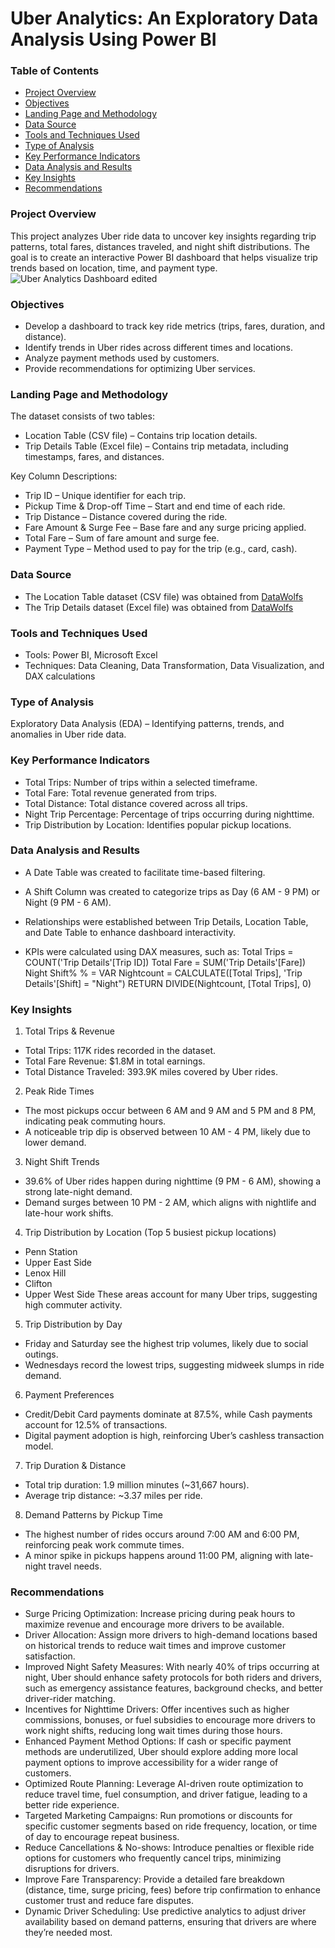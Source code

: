 # Uber Analytics: An Exploratory Data Analysis Using Power BI

### Table of Contents
- [Project Overview](#project-overview)
- [Objectives](#objectives)
- [Landing Page and Methodology](#landing-page-and-methodology)
- [Data Source](#data-source)
- [Tools and Techniques Used](#tools-and-techniques-used)
- [Type of Analysis](#type-of-analysis)
- [Key Performance Indicators](#key-performance-indicators)
- [Data Analysis and Results](#data-analysis-and-results)
- [Key Insights](#key-insights)
- [Recommendations](#recommendations)

### Project Overview
This project analyzes Uber ride data to uncover key insights regarding trip patterns, total fares, distances traveled, and night shift distributions. The goal is to create an interactive Power BI dashboard that helps visualize trip trends based on location, time, and payment type.
![Uber Analytics Dashboard edited](https://github.com/user-attachments/assets/7166f336-d41c-4884-9e2d-9a1e9790e90e)


### Objectives
- Develop a dashboard to track key ride metrics (trips, fares, duration, and distance).
- Identify trends in Uber rides across different times and locations.
- Analyze payment methods used by customers.
- Provide recommendations for optimizing Uber services.

### Landing Page and Methodology
The dataset consists of two tables:
- Location Table (CSV file) – Contains trip location details.
- Trip Details Table (Excel file) – Contains trip metadata, including timestamps, fares, and distances.

Key Column Descriptions:
- Trip ID – Unique identifier for each trip.
- Pickup Time & Drop-off Time – Start and end time of each ride.
- Trip Distance – Distance covered during the ride.
- Fare Amount & Surge Fee – Base fare and any surge pricing applied.
- Total Fare – Sum of fare amount and surge fee.
- Payment Type – Method used to pay for the trip (e.g., card, cash).

### Data Source
- The Location Table dataset (CSV file) was obtained from [DataWolfs](https://drive.google.com/file/d/1r9FvSg3No1apwp_7k4OHIQzpQxrx9eJL/view?usp=drive_link)
- The Trip Details dataset (Excel file) was obtained from [DataWolfs](https://docs.google.com/spreadsheets/d/1gSR39464gWsXKlEXC7sk1jVnOjtid91j/edit?usp=drive_link&ouid=111270115836829077910&rtpof=true&sd=true)

### Tools and Techniques Used
- Tools: Power BI, Microsoft Excel
- Techniques: Data Cleaning, Data Transformation, Data Visualization, and DAX calculations

### Type of Analysis
Exploratory Data Analysis (EDA) – Identifying patterns, trends, and anomalies in Uber ride data.

### Key Performance Indicators
- Total Trips: Number of trips within a selected timeframe.
- Total Fare: Total revenue generated from trips.
- Total Distance: Total distance covered across all trips.
- Night Trip Percentage: Percentage of trips occurring during nighttime.
- Trip Distribution by Location: Identifies popular pickup locations.

### Data Analysis and Results
- A Date Table was created to facilitate time-based filtering.
- A Shift Column was created to categorize trips as Day (6 AM - 9 PM) or Night (9 PM - 6 AM).
- Relationships were established between Trip Details, Location Table, and Date Table to enhance dashboard interactivity.

- KPIs were calculated using DAX measures, such as:
Total Trips = COUNT('Trip Details'[Trip ID])
Total Fare = SUM('Trip Details'[Fare])
Night Shift% % = 
VAR Nightcount = CALCULATE([Total Trips], 'Trip Details'[Shift] = "Night")
RETURN DIVIDE(Nightcount, [Total Trips], 0)

### Key Insights
1. Total Trips & Revenue
- Total Trips: 117K rides recorded in the dataset.
- Total Fare Revenue: $1.8M in total earnings.
- Total Distance Traveled: 393.9K miles covered by Uber rides.

2. Peak Ride Times
- The most pickups occur between 6 AM and 9 AM and 5 PM and 8 PM, indicating peak commuting hours.
- A noticeable trip dip is observed between 10 AM - 4 PM, likely due to lower demand.

3. Night Shift Trends
- 39.6% of Uber rides happen during nighttime (9 PM - 6 AM), showing a strong late-night demand.
- Demand surges between 10 PM - 2 AM, which aligns with nightlife and late-hour work shifts.

4. Trip Distribution by Location (Top 5 busiest pickup locations)
- Penn Station
- Upper East Side
- Lenox Hill
- Clifton
- Upper West Side
These areas account for many Uber trips, suggesting high commuter activity.

5. Trip Distribution by Day
- Friday and Saturday see the highest trip volumes, likely due to social outings.
- Wednesdays record the lowest trips, suggesting midweek slumps in ride demand.

6. Payment Preferences
- Credit/Debit Card payments dominate at 87.5%, while Cash payments account for 12.5% of transactions.
- Digital payment adoption is high, reinforcing Uber’s cashless transaction model.

7. Trip Duration & Distance
- Total trip duration: 1.9 million minutes (~31,667 hours).
- Average trip distance: ~3.37 miles per ride.

8. Demand Patterns by Pickup Time
- The highest number of rides occurs around 7:00 AM and 6:00 PM, reinforcing peak work commute times.
- A minor spike in pickups happens around 11:00 PM, aligning with late-night travel needs.

### Recommendations
- Surge Pricing Optimization: Increase pricing during peak hours to maximize revenue and encourage more drivers to be available.
- Driver Allocation: Assign more drivers to high-demand locations based on historical trends to reduce wait times and improve customer satisfaction.
- Improved Night Safety Measures: With nearly 40% of trips occurring at night, Uber should enhance safety protocols for both riders and drivers, such as emergency assistance features, background checks, and better driver-rider matching.
- Incentives for Nighttime Drivers: Offer incentives such as higher commissions, bonuses, or fuel subsidies to encourage more drivers to work night shifts, reducing long wait times during those hours.
- Enhanced Payment Method Options: If cash or specific payment methods are underutilized, Uber should explore adding more local payment options to improve accessibility for a wider range of customers.
- Optimized Route Planning: Leverage AI-driven route optimization to reduce travel time, fuel consumption, and driver fatigue, leading to a better ride experience.
- Targeted Marketing Campaigns: Run promotions or discounts for specific customer segments based on ride frequency, location, or time of day to encourage repeat business.
- Reduce Cancellations & No-shows: Introduce penalties or flexible ride options for customers who frequently cancel trips, minimizing disruptions for drivers.
- Improve Fare Transparency: Provide a detailed fare breakdown (distance, time, surge pricing, fees) before trip confirmation to enhance customer trust and reduce fare disputes.
- Dynamic Driver Scheduling: Use predictive analytics to adjust driver availability based on demand patterns, ensuring that drivers are where they’re needed most.






